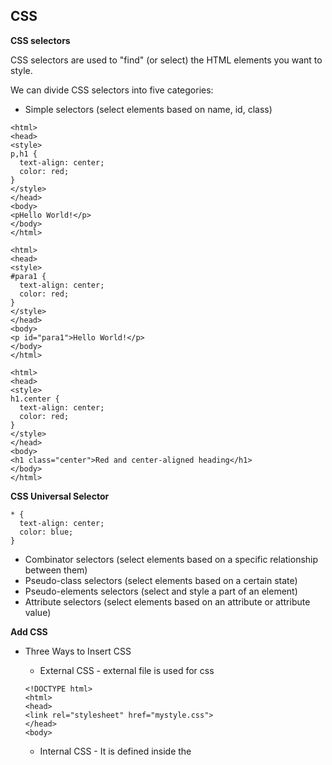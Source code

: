 CSS 
---

**CSS selectors**

CSS selectors are used to "find" (or select) the HTML elements you want to style.

We can divide CSS selectors into five categories:

* Simple selectors (select elements based on name, id, class)

```
<html>
<head>
<style>
p,h1 {
  text-align: center;
  color: red;
}
</style>
</head>
<body>
<pHello World!</p>
</body>
</html>
```

```
<html>
<head>
<style>
#para1 {
  text-align: center;
  color: red;
}
</style>
</head>
<body>
<p id="para1">Hello World!</p>
</body>
</html>
```

```
<html>
<head>
<style>
h1.center {
  text-align: center;
  color: red;
}
</style>
</head>
<body>
<h1 class="center">Red and center-aligned heading</h1>
</body>
</html>
```

**CSS Universal Selector**

```
* {
  text-align: center;
  color: blue;
}
```

- Combinator selectors (select elements based on a specific relationship between them)
- Pseudo-class selectors (select elements based on a certain state)
- Pseudo-elements selectors (select and style a part of an element)
- Attribute selectors (select elements based on an attribute or attribute value)


**Add CSS**

- Three Ways to Insert CSS

  - External CSS - external file is used for css

  ```
  <!DOCTYPE html>
  <html>
  <head>
  <link rel="stylesheet" href="mystyle.css">
  </head>
  <body>
  ```

  - Internal CSS - It is defined inside the <style> element, inside the head section.
  - Inline CSS - An inline style may be used to apply a unique style for a single element.

  ```
  <h1 style="color:blue;text-align:center;">This is a heading</h1>
  <p style="color:red;">This is a paragraph.</p>
  ```

- Cascading Order - What style will be used when there is more than one style specified for an HTML element, number one has the highest priority.

- Inline style (inside an HTML element)
- External and internal style sheets (in the head section)
- Browser default

**CSS Comments**

```
/* This is
a multi-line
comment */
```

**CSS Styles** - 


- Colour 

  `colour, RGB, HEX, HSL`

- Background  

  `background-color: Blue; background-image: url("paper.gif"); background-repeat: repeat/no-repeat; background-attachment: fixed/scroll; background-     position: right top`

  i.e can be used in single line, follows same order as in above sequence 

      `background: #ffffff url("img_tree.png") no-repeat right top`

- text

  `color: blue; text-align: center/justify/others; text-align-last: right; vertical-align: text-bottom; text-decoration-line: ~overline~; text-decoration-color: blue; text-transform: uppercase; text-indent: 50px; letter-spacing: 5px; line-height: 0.8; word-spacing: 10px; white-space: nowrap; text-shadow: 2px 2px;`

- Borders 

  `border-width: 5px; border-style: solid; border-color: red`

   i.e can be used in single line, follows same order as in above sequence 

         border: 5px solid red

         border-top-style,border-right-style,border-bottom-style,border-left-style i.e `border-style: dotted solid double dashed`

  `border-radius: 5px` - property is used to add rounded borders to an element

- Margins - Outside of any defined borders.

  `margin-top: 100px; margin-right: 100px; margin-bottom: 100px; margin-left: 100px`

  i.e can be used in single line, follows same order as in above sequence 

        margin: 25px 50px 75px 100px

- Padding - Inside of any defined borders
  
  `padding-top: 100px; padding-right: 100px; padding-bottom: 100px; padding-left: 100px`

  i.e can be used in single line, follows same order as in above sequence 

        padding: 25px 50px 75px 100px

- Height/Width

  `height: 200px; width: 50%; max-width: 500px`

- Outline - OUTSIDE the borders

  `outline-width: solid; outline-style: red; outline-color: 20px`

   i.e can be used in single line, follows same order as in above sequence 

        outline: 25px 50px 75px

   `outline-offset: 70px` - property adds space between an outline and the edge/border of an element.

- Fonts

  `font-style: italic/normal/oblique; font-variant: small-caps; font-weight: bold; font-size: 30px; font-family: "Lucida Console", "Courier New", monospace`

  i.e can be used in single line, follows same order as in above sequence 

        font: italic small-caps bold 12px/30px Georgia, serif

  ```
  <head>
  <link rel="stylesheet" href="https://fonts.googleapis.com/css?family=Audiowide">
  <style>
  body {
    font-family: "Audiowide", sans-serif;
  }
  </style>
  </head>
  ```

- Icons

  ```
  <!DOCTYPE html>
  <html>
  <head>
  <link rel="stylesheet" href="https://fonts.googleapis.com/icon?family=Material+Icons">
  </head>
  <body>
  
  <i class="material-icons">cloud</i>
  <i class="material-icons">favorite</i>
  <i class="material-icons">attachment</i>
  <i class="material-icons">computer</i>
  <i class="material-icons">traffic</i>
  
  </body>
  </html>
  ```

- Link

  ```
  <!DOCTYPE html>
  <html>
  <head>
  <style>
  /* unvisited link */
  a:link {
    color: red;
  }
  
  /* visited link */
  a:visited {
    color: green;
  }
  
  /* mouse over link */
  a:hover {
    color: hotpink;
  }
  
  /* selected link */
  a:active {
    color: blue;
  }
  </style>
  </head>
  <body>
  
  <h2>Styling a link depending on state</h2>
  
  <p><b><a href="default.asp" target="_blank">This is a link</a></b></p>
  <p><b>Note:</b> a:hover MUST come after a:link and a:visited in the CSS definition in order to be effective.</p>
  <p><b>Note:</b> a:active MUST come after a:hover in the CSS definition in order to be effective.</p>
  
  </body>
  </html>
  ```

- list
  
  `list-style-type: square; list-style-position: inside; list-style-image`

- table
  
  `border: 1px solid; border: 1px solid; width: 100%; text-align: left; padding: 15px; tr:hover {background-color: coral;}`
  
  ```
  <!DOCTYPE html>
  <html>
  <head>
  <style>
  table, th, td {
    border: 1px solid;
  }
  </style>
  </head>
  <body>
  
  <h2>Add a border to a table:</h2>
  
  <table>
    <tr>
      <th>Firstname</th>
      <th>Lastname</th>
    </tr>
    <tr>
      <td>Peter</td>
      <td>Griffin</td>
    </tr>
    <tr>
      <td>Lois</td>
      <td>Griffin</td>
    </tr>
  </table>
  
  </body>
  </html>
  ```
  
   - Responsive 

      ```
      <div style="overflow-x:auto;">

      <table>
      ... table content ...
      </table>
      
      </div>
      ```

- Display
